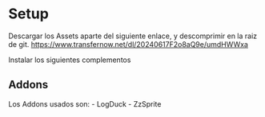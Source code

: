 # Setup
Descargar los Assets aparte del siguiente enlace, y descomprimir en la raiz de git.
https://www.transfernow.net/dl/20240617F2o8aQ9e/umdHWWxa

Instalar los siguientes complementos

  ## Addons
  Los Addons usados son:
	  - LogDuck
	  - ZzSprite
